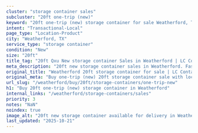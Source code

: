 ```yaml
---
cluster: "storage container sales"
subcluster: "20ft one-trip (new)"
keyword: "20ft one-trip (new) storage container for sale Weatherford, TX"
intent: "Transactional-Local"
page_type: "Location-Product"
city: "Weatherford, TX"
service_type: "storage container"
condition: "New"
size: "20ft"
title_tag: "20ft Qxu New storage container Sales in Weatherford | LC Container"
meta_description: "20ft new storage container sales in Weatherford. Fast delivery, competitive pricing. Serving storage containers area. Quote ID: Z6B. Call (214) 524-4168 for your free quote today."
original_title: "Weatherford 20ft storage container for sale | LC Container"
original_meta: "Buy one-trip (new) 20ft storage container sale with local delivery in Weatherford, TX. LC Container — local Since 2003. Request a fast quote today."
url_slug: "/weatherford/buy/20ft/storage-containers/one-trip-new"
h1: "Buy 20ft one-trip (new) storage container in Weatherford"
internal_links: "/weatherford/storage-containers/sales"
priority: 3
notes: "NaN"
noindex: true
image_alt: "20ft new storage container available for delivery in Weatherford"
last_updated: "2025-10-21"
---
```


<!-- TODO: Add unique city/inventory copy, images, and internal links here. -->
